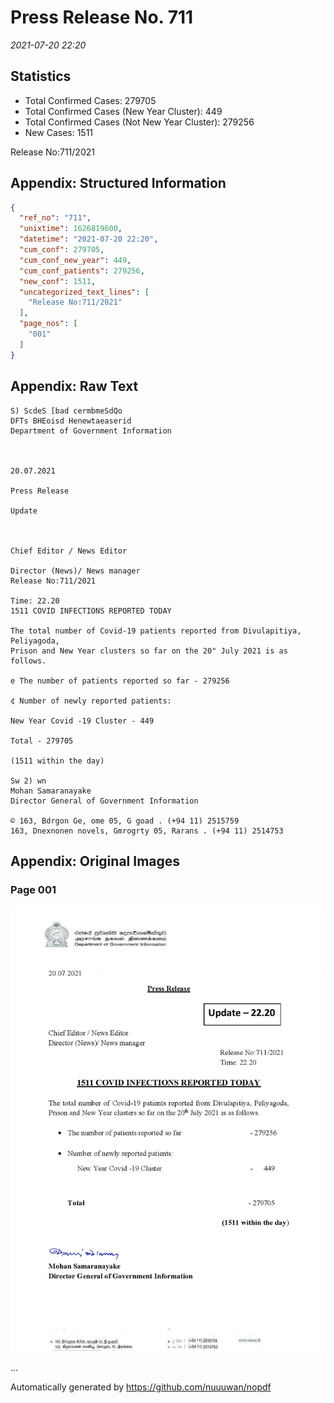 
# Press Release No. 711
*2021-07-20 22:20*
## Statistics
* Total Confirmed Cases: 279705
* Total Confirmed Cases (New Year Cluster): 449
* Total Confirmed Cases (Not New Year Cluster): 279256
* New Cases: 1511


Release No:711/2021

## Appendix: Structured Information
```json
{
  "ref_no": "711",
  "unixtime": 1626819600,
  "datetime": "2021-07-20 22:20",
  "cum_conf": 279705,
  "cum_conf_new_year": 449,
  "cum_conf_patients": 279256,
  "new_conf": 1511,
  "uncategorized_text_lines": [
    "Release No:711/2021"
  ],
  "page_nos": [
    "001"
  ]
}
```

## Appendix: Raw Text
```text
S) ScdeS [bad cermbmeSdQo
DFTs BHEoisd Henewtaeaserid
Department of Government Information

 

20.07.2021

Press Release

Update

 

Chief Editor / News Editor

Director (News)/ News manager
Release No:711/2021

Time: 22.20
1511 COVID INFECTIONS REPORTED TODAY

The total number of Covid-19 patients reported from Divulapitiya, Peliyagoda,
Prison and New Year clusters so far on the 20" July 2021 is as follows.

e The number of patients reported so far - 279256

¢ Number of newly reported patients:

New Year Covid -19 Cluster - 449

Total - 279705

(1511 within the day)

Sw 2) wn
Mohan Samaranayake
Director General of Government Information

© 163, Bdrgon Ge, ome 05, G goad . (+94 11) 2515759
163, Dnexnonen novels, Gmrogrty 05, Rarans . (+94 11) 2514753

```

## Appendix: Original Images

### Page 001

![page_no](https://raw.githubusercontent.com/nuuuwan/nopdf_data/main/nopdf.dgigovlk.ref711.page001.jpeg)
        

...

Automatically generated by https://github.com/nuuuwan/nopdf

    
    